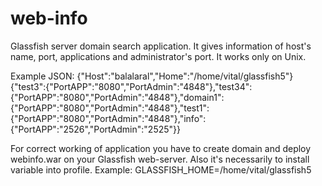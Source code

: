# web-info
Glassfish server domain search application.
It gives information of host's name, port, applications and administrator's port. It works only on Unix.

Example JSON:
{"Host":"balalaral","Home":"/home/vital/glassfish5"}
{"test3":{"PortAPP":"8080","PortAdmin":"4848"},"test34":{"PortAPP":"8080","PortAdmin":"4848"},"domain1":{"PortAPP":"8080","PortAdmin":"4848"},"test1":{"PortAPP":"8080","PortAdmin":"4848"},"info":{"PortAPP":"2526","PortAdmin":"2525"}}

For correct working of application you have to create domain and deploy webinfo.war on your Glassfish web-server.
Also it's necessarily to install variable into profile. 
Example: GLASSFISH_HOME=/home/vital/glassfish5
